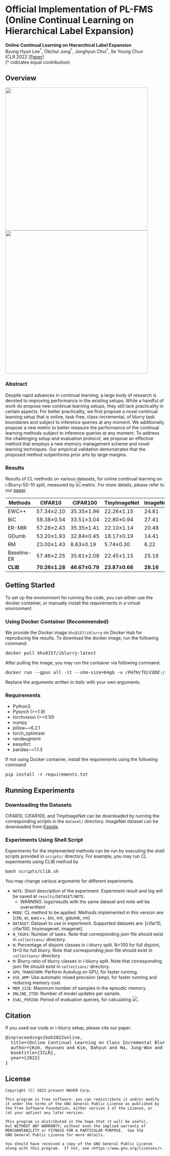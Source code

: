 # Official Implementation of PL-FMS (Online Continual Learning on Hierarchical Label Expansion)

**Online Continual Learning on Hierarchical Label Expansion**<br>
Byung Hyun Lee<sup>\*</sup>, Okchul Jung<sup>\*</sup>, Jonghyun Choi<sup>&dagger;</sup>, Se Young Chun<br>
ICLR 2022 [[Paper](https://openreview.net/pdf?id=nrGGfMbY_qK)]<br>
(\* indicates equal contribution)

## Overview
<img src="./overview.png" width="450">
<img src="./method_overview.png" width="450">

### Abstract
Despite rapid advances in continual learning, a large body of research is devoted to improving performance in the existing setups.
While a handful of work do propose new continual learning setups, they still lack practicality in certain aspects.
For better practicality, we first propose a novel continual learning setup that is online, task-free, class-incremental, of blurry task boundaries and subject to inference queries at any moment.
We additionally propose a new metric to better measure the performance of the continual learning methods subject to inference queries at any moment.
To address the challenging setup and evaluation protocol, we propose an effective method that employs a new memory management scheme and novel learning techniques.
Our empirical validation demonstrates that the proposed method outperforms prior arts by large margins.
### Results
Results of CL methods on various datasets, for online continual learning on i-Blurry-50-10 split, measured by <img src="https://render.githubusercontent.com/render/math?math=A_\text{AUC}"> metric.
For more details, please refer to our [paper](https://arxiv.org/pdf/2110.10031.pdf).

| Methods     | CIFAR10        | CIFAR100       | TinyImageNet   | ImageNet  |
|-------------|----------------|----------------|----------------|-----------|
| EWC++       | 57.34±2.10     | 35.35±1.96     | 22.26±1.15     | 24.81     |
| BiC         | 58.38±0.54     | 33.51±3.04     | 22.80±0.94     | 27.41     |
| ER-MIR      | 57.28±2.43     | 35.35±1.41     | 22.10±1.14     | 20.48     |
| GDumb       | 53.20±1.93     | 32.84±0.45     | 18.17±0.19     | 14.41     |
| RM          | 23.00±1.43     | 8.63±0.19      | 5.74±0.30      | 6.22      |
| Baseline-ER | 57.46±2.25     | 35.61±2.08     | 22.45±1.15     | 25.16     |
| **CLIB**    | **70.26±1.28** | **46.67±0.79** | **23.87±0.68** | **28.16** |

## Getting Started
To set up the environment for running the code, you can either use the docker container, or manually install the requirements in a virtual environment.
### Using Docker Container (Recommended)
We provide the Docker image `khs8157/iblurry` on Docker Hub for reproducing the results.
To download the docker image, run the following command:
<pre>
docker pull khs8157/iblurry:latest
</pre>
After pulling the image, you may run the container via following command:
<pre>
docker run --gpus all -it --shm-size=64gb -v <i>/PATH/TO/CODE</i>:<i>/PATH/TO/CODE</i> --name=<i>CONTAINER_NAME</i> khs8157/iblurry:latest bash
</pre>
Replace the arguments written in <i>italic</i> with your own arguments.

### Requirements
- Python3
- Pytorch (>=1.9)
- torchvision (>=0.10)
- numpy
- pillow~=6.2.1
- torch_optimizer
- randaugment
- easydict
- pandas~=1.1.3

If not using Docker container, install the requirements using the following command
<pre>
pip install -r requirements.txt
</pre>

## Running Experiments

### Downloading the Datasets
CIFAR10, CIFAR100, and TinyImageNet can be downloaded by running the corresponding scripts in the `dataset/` directory.
ImageNet dataset can be downloaded from [Kaggle](https://www.kaggle.com/c/imagenet-object-localization-challenge).

### Experiments Using Shell Script
Experiments for the implemented methods can be run by executing the shell scripts provided in `scripts/` directory.
For example, you may run CL experiments using CLIB method by
<pre>
bash scripts/clib.sh
</pre>
You may change various arguments for different experiments.
- `NOTE`: Short description of the experiment. Experiment result and log will be saved at `results/DATASET/NOTE`.
  - WARNING: logs/results with the same dataset and note will be overwritten!
- `MODE`: CL method to be applied. Methods implemented in this version are: [clib, er, ewc++, bic, mir, gdumb, rm]
- `DATASET`: Dataset to use in experiment. Supported datasets are: [cifar10, cifar100, tinyimagenet, imagenet]
- `N_TASKS`: Number of tasks. Note that corresponding json file should exist in `collections/` directory.
- `N`: Percentage of disjoint classes in i-blurry split. N=100 for full disjoint, N=0 for full blurry. Note that corresponding json file should exist in `collections/` directory.
- `M`: Blurry ratio of blurry classes in i-blurry split. Note that corresponding json file should exist in `collections/` directory.
- `GPU_TRANSFORM`: Perform AutoAug on GPU, for faster running.
- `USE_AMP`: Use automatic mixed precision (amp), for faster running and reducing memory cost.
- `MEM_SIZE`: Maximum number of samples in the episodic memory.
- `ONLINE_ITER`: Number of model updates per sample.
- `EVAL_PERIOD`: Period of evaluation queries, for calculating <img src="https://render.githubusercontent.com/render/math?math=A_\text{AUC}">.

## Citation
If you used our code or i-blurry setup, please cite our paper.
<pre>
@inproceedings{koh2022online,
  title={Online Continual Learning on Class Incremental Blurry Task Configuration with Anytime Inference},
  author={Koh, Hyunseo and Kim, Dahyun and Ha, Jung-Woo and Choi, Jonghyun},
  booktitle={ICLR},
  year={2022}
}
</pre>

## License
```
Copyright (C) 2022-present NAVER Corp.

This program is free software: you can redistribute it and/or modify
it under the terms of the GNU General Public License as published by
the Free Software Foundation, either version 3 of the License, or
(at your option) any later version.

This program is distributed in the hope that it will be useful,
but WITHOUT ANY WARRANTY; without even the implied warranty of
MERCHANTABILITY or FITNESS FOR A PARTICULAR PURPOSE.  See the
GNU General Public License for more details.

You should have received a copy of the GNU General Public License
along with this program.  If not, see <https://www.gnu.org/licenses/>.
```
